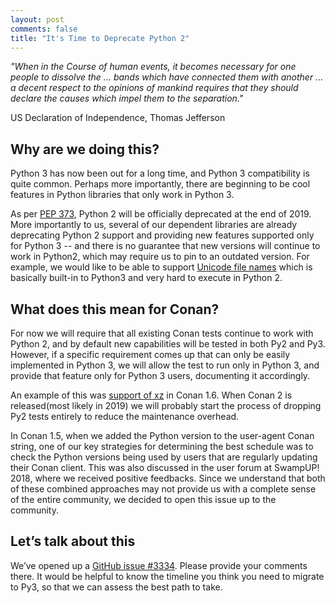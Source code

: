 ```yaml
---
layout: post
comments: false
title: "It's Time to Deprecate Python 2"
---
```


*"When in the Course of human events, it becomes necessary for one people to dissolve the ... bands which have connected them with another ... a decent respect to the opinions of mankind requires that they should declare the causes which impel them to the separation."*

US Declaration of Independence, Thomas Jefferson

## Why are we doing this?

Python 3 has now been out for a long time, and Python 3 compatibility is quite common. Perhaps more importantly, there are beginning to be cool features in Python libraries that only work in Python 3.

As per [PEP 373](https://www.python.org/dev/peps/pep-0373/), Python 2 will be officially deprecated at the end of 2019. More importantly to us, several of our dependent libraries are already deprecating Python 2 support and providing new features supported only for Python 3 -- and there is no guarantee that new versions will continue to work in Python2, which may require us to pin to an outdated version. For example, we would like to be able to support [Unicode file names](https://github.com/conan-io/conan/issues/2163) which is basically built-in to Python3 and very hard to execute in Python 2.

## What does this mean for Conan?

For now we will require that all existing Conan tests continue to work with Python 2, and by default new capabilities will be tested in both Py2 and Py3. However, if a specific requirement comes up that can only be easily implemented in Python 3, we will allow the test to run only in Python 3, and provide that feature only for Python 3 users, documenting it accordingly.

An example of this was [support of xz](https://github.com/conan-io/conan/pull/3197) in Conan 1.6. When Conan 2 is released(most likely in 2019) we will probably start the process of dropping Py2 tests entirely to reduce the maintenance overhead.

In Conan 1.5, when we added the Python version to the user-agent Conan string, one of our key strategies for determining the best schedule was to check the Python versions being used by users that are regularly updating their Conan client. This was also discussed in the user forum at SwampUP! 2018, where we received positive feedbacks. Since we understand that both of these combined approaches may not provide us with a complete sense of the entire community, we decided to open this issue up to the community.

## Let’s talk about this

We’ve opened up a [GitHub issue #3334](https://github.com/conan-io/conan/issues/3334). Please provide your comments there. It would be helpful to know the timeline you think you need to migrate to Py3, so that we can assess the best path to take.


